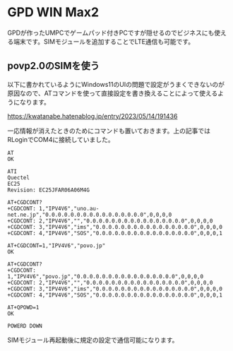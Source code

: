 # GPD WIN Max2

GPDが作ったUMPCでゲームパッド付きPCですが隠せるのでビジネスにも使える端末です。SIMモジュールを追加することでLTE通信も可能です。

## povp2.0のSIMを使う

以下に書かれているようにWindows11のUIの問題で設定がうまくできないのが原因なので、ATコマンドを使って直接設定を書き換えることによって使えるようになります。

https://kwatanabe.hatenablog.jp/entry/2023/05/14/191436

一応情報が消えたときのためにコマンドも置いておきます。上の記事ではRLoginでCOM4に接続していました。

```
AT
OK

ATI
Quectel
EC25
Revision: EC25JFAR06A06M4G

AT+CGDCONT?
+CGDCONT: 1,"IPV4V6","uno.au-net.ne.jp","0.0.0.0.0.0.0.0.0.0.0.0.0.0.0.0",0,0,0,0
+CGDCONT: 2,"IPV4V6","","0.0.0.0.0.0.0.0.0.0.0.0.0.0.0.0",0,0,0,0
+CGDCONT: 3,"IPV4V6","ims","0.0.0.0.0.0.0.0.0.0.0.0.0.0.0.0",0,0,0,0
+CGDCONT: 4,"IPV4V6","SOS","0.0.0.0.0.0.0.0.0.0.0.0.0.0.0.0",0,0,0,1

AT+CGDCONT=1,"IPV4V6","povo.jp"
OK

AT+CGDCONT?
+CGDCONT: 1,"IPV4V6","povo.jp","0.0.0.0.0.0.0.0.0.0.0.0.0.0.0.0",0,0,0,0
+CGDCONT: 2,"IPV4V6","","0.0.0.0.0.0.0.0.0.0.0.0.0.0.0.0",0,0,0,0
+CGDCONT: 3,"IPV4V6","ims","0.0.0.0.0.0.0.0.0.0.0.0.0.0.0.0",0,0,0,0
+CGDCONT: 4,"IPV4V6","SOS","0.0.0.0.0.0.0.0.0.0.0.0.0.0.0.0",0,0,0,1

AT+QPOWD=1
OK

POWERD DOWN
```

SIMモジュール再起動後に規定の設定で通信可能になります。
